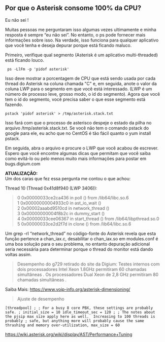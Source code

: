 ## Por que o Asterisk consome 100% da CPU?

Eu não sei !

Muitas pessoas me perguntaram isso algumas vezes ultimamente e minha resposta é sempre “eu não sei”. No entanto, o ps pode fornecer mais informações sobre isso. Na verdade, isso funciona para qualquer aplicativo que você tenha e deseja depurar porque está ficando maluco.

Primeiro, verifique qual segmento (Asterisk é um aplicativo multi-threaded) está ficando louco.

` ps -LlFm -p 'pidof asterisk'` 

Isso deve mostrar a porcentagem de CPU que está sendo usada por cada thread do Asterisk na coluna chamada "C" e, em seguida, anote o valor da coluna LWP para o segmento em que você está interessado. (LWP é um número de processo leve, grosso modo, o id do segmento). Agora que você tem o id do segmento, você precisa saber o que esse segmento está fazendo.

`pstack 'pidof asterisk' > /tmp/asterisk.stack.txt`

Isso fará com que o processo de asterisco despeje o estado da pilha no arquivo /tmp/asterisk.stack.txt. Se você não tem o comando pstack do google para ele, eu acho que no CentOS é tão fácil quanto o yum install pstack.

Em seguida, abra o arquivo e procure o LWP que você acabou de escrever. Espero que você encontre algumas dicas que permitam que você saiba como evitá-lo ou pelo menos muito mais informações para postar em bugs.digium.com

**ATUALIZAÇÃO:**  
Um dos caras que fez essa pergunta me contou o que achou:

Thread 10 (Thread 0x41d8f940 (LWP 3406)):  

> 0 0x00000033ce2ca436 in poll () from /lib64/libc.so.6  
> 1 0x00000000004933c0 in ast_io_wait ()  
> 2 0x00002aaabd9510cd in network_thread ()  
> 3 0x00000000004f8b2c in dummy_start ()  
> 4 0x00000033cee06367 in start_thread () from /lib64/libpthread.so.0  
> 5 0x00000033ce2d2f7d in clone () from /lib64/libc.so.6

Um grep -rI “network_thread” no código-fonte do Asterisk revela que esta função pertence a chan_iax.c, desabilitar o chan_iax.so em modules.conf é uma boa solução para o seu problema, no entanto depuração adicional seria necessária para determinar porque o thread do monitor está dando voltas assim.

> Desempenho do g729 retirado do site da Digium: Testes internos com dois processadores Intel Xeon 1.8GHz permitiram 60 chamadas simultâneas . Os processadores Dual Xeon de 2,8 GHz permitiram 80 chamadas simultâneas .

Saiba Mais:
https://www.voip-info.org/asterisk-dimensioning/


> Ajuste de desempenho

`[threadpool]
;
; For a busy 8 core PBX, these settings are probably safe.
;
initial_size = 10
idle_timeout_sec = 120
;
; The notes about the pjsip max size apply here as well.  Increasing to 100 threads is probably
; safe, but anything more will probably cause the same thrashing and memory over-utilization,
max_size = 60`

https://wiki.asterisk.org/wiki/display/AST/Performance+Tuning